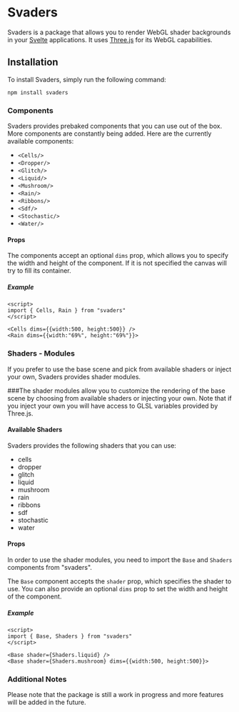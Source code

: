 # Svaders

Svaders is a package that allows you to render WebGL shader backgrounds in your [Svelte](https://svelte.dev/) applications. It uses [Three.js](https://threejs.org/) for its WebGL capabilities.

## Installation

To install Svaders, simply run the following command:

```
npm install svaders
```

### Components

Svaders provides prebaked components that you can use out of the box. More components are constantly being added. Here are the currently available components:

- `<Cells/>`
- `<Dropper/>`
- `<Glitch/>`
- `<Liquid/>`
- `<Mushroom/>`
- `<Rain/>`
- `<Ribbons/>`
- `<Sdf/>`
- `<Stochastic/>`
- `<Water/>`

#### Props

The components accept an optional `dims` prop, which allows you to specify the width and height of the component. If it is not specified the canvas will try to fill its container.

##### Example

```svelte
<script>
import { Cells, Rain } from "svaders"
</script>

<Cells dims={{width:500, height:500}} />
<Rain dims={{width:"69%", height:"69%"}}>
```

### Shaders - Modules

If you prefer to use the base scene and pick from available shaders or inject your own, Svaders provides shader modules.

###The shader modules allow you to customize the rendering of the base scene by choosing from available shaders or injecting your own. Note that if you inject your own you will have access to GLSL variables provided by Three.js.

#### Available Shaders

Svaders provides the following shaders that you can use:

- cells
- dropper
- glitch
- liquid
- mushroom
- rain
- ribbons
- sdf
- stochastic
- water

#### Props

In order to use the shader modules, you need to import the `Base` and `Shaders` components from "svaders".

The `Base` component accepts the `shader` prop, which specifies the shader to use. You can also provide an optional `dims` prop to set the width and height of the component.

##### Example

```svelte
<script>
import { Base, Shaders } from "svaders"
</script>

<Base shader={Shaders.liquid} />
<Base shader={Shaders.mushroom} dims={{width:500, height:500}}>
```

### Additional Notes

Please note that the package is still a work in progress and more features will be added in the future.
